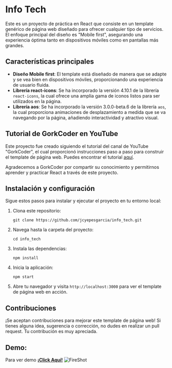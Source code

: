 # Info Tech
Este es un proyecto de práctica en React que consiste en un template genérico de página web diseñado para ofrecer cualquier tipo de servicios. El enfoque principal del diseño es "Mobile first", asegurando una experiencia óptima tanto en dispositivos móviles como en pantallas más grandes.

## Características principales

- **Diseño Mobile first**: El template está diseñado de manera que se adapte y se vea bien en dispositivos móviles, proporcionando una experiencia de usuario fluida.
- **Librería react-icons**: Se ha incorporado la versión 4.10.1 de la librería `react-icons`, la cual ofrece una amplia gama de iconos listos para ser utilizados en la página.
- **Librería aos**: Se ha incorporado la versión 3.0.0-beta.6 de la librería `aos`, la cual proporciona animaciones de desplazamiento a medida que se va navegando por la página, añadiendo interactividad y atractivo visual.

## Tutorial de GorkCoder en YouTube

Este proyecto fue creado siguiendo el tutorial del canal de YouTube "GorkCoder", el cual proporcionó instrucciones paso a paso para construir el template de página web. Puedes encontrar el tutorial [aquí](https://www.youtube.com/watch?v=q1uFvb9QfkM).

Agradecemos a GorkCoder por compartir su conocimiento y permitirnos aprender y practicar React a través de este proyecto.

## Instalación y configuración

Sigue estos pasos para instalar y ejecutar el proyecto en tu entorno local:

1. Clona este repositorio:
   ```
   git clone https://github.com/jcyepesgarcia/info_tech.git
   ```
2. Navega hasta la carpeta del proyecto:
   ```
   cd info_tech
   ```
3. Instala las dependencias:
   ```
   npm install
   ```
4. Inicia la aplicación:
   ```
   npm start
   ```
5. Abre tu navegador y visita ```http://localhost:3000``` para ver el template de página web en acción.

## Contribuciones

¡Se aceptan contribuciones para mejorar este template de página web! Si tienes alguna idea, sugerencia o corrección, no dudes en realizar un pull request. Tu contribución es muy apreciada.

## Demo:
Para ver demo  **[¡Click Aquí!](https://infotechdemo.netlify.app/ "ver")**
![FireShot](https://github.com/jcyepesgarcia/info_tech/assets/136846281/73f2389a-a26d-4fb1-aa0d-8effa97c2898)
